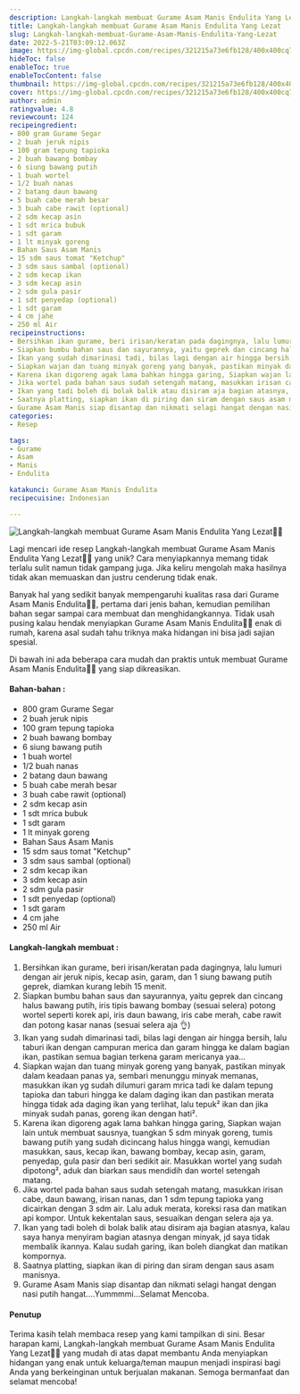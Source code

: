 ```yaml
---
description: Langkah-langkah membuat Gurame Asam Manis Endulita Yang Lezat"
title: Langkah-langkah membuat Gurame Asam Manis Endulita Yang Lezat
slug: Langkah-langkah-membuat-Gurame-Asam-Manis-Endulita-Yang-Lezat
date: 2022-5-21T03:09:12.063Z
image: https://img-global.cpcdn.com/recipes/321215a73e6fb128/400x400cq70/photo.jpg
hideToc: false
enableToc: true
enableTocContent: false
thumbnail: https://img-global.cpcdn.com/recipes/321215a73e6fb128/400x400cq70/photo.jpg
cover: https://img-global.cpcdn.com/recipes/321215a73e6fb128/400x400cq70/photo.jpg
author: admin
ratingvalue: 4.8
reviewcount: 124
recipeingredient:
- 800 gram Gurame Segar
- 2 buah jeruk nipis
- 100 gram tepung tapioka
- 2 buah bawang bombay
- 6 siung bawang putih
- 1 buah wortel
- 1/2 buah nanas
- 2 batang daun bawang
- 5 buah cabe merah besar
- 3 buah cabe rawit (optional)
- 2 sdm kecap asin
- 1 sdt mrica bubuk
- 1 sdt garam
- 1 lt minyak goreng
- Bahan Saus Asam Manis
- 15 sdm saus tomat "Ketchup"
- 3 sdm saus sambal (optional)
- 2 sdm kecap ikan
- 3 sdm kecap asin
- 2 sdm gula pasir
- 1 sdt penyedap (optional)
- 1 sdt garam
- 4 cm jahe
- 250 ml Air
recipeinstructions:
- Bersihkan ikan gurame, beri irisan/keratan pada dagingnya, lalu lumuri dengan air jeruk nipis, kecap asin, garam, dan 1 siung bawang putih geprek, diamkan kurang lebih 15 menit.
- Siapkan bumbu bahan saus dan sayurannya, yaitu geprek dan cincang halus bawang putih, iris tipis bawang bombay (sesuai selera) potong wortel seperti korek api, iris daun bawang, iris cabe merah, cabe rawit dan potong kasar nanas (sesuai selera aja 👌)
- Ikan yang sudah dimarinasi tadi, bilas lagi dengan air hingga bersih, lalu taburi ikan dengan campuran merica dan garam hingga ke dalam bagian ikan, pastikan semua bagian terkena garam mericanya yaa...
- Siapkan wajan dan tuang minyak goreng yang banyak, pastikan minyak dalam keadaan panas ya, sembari menunggu minyak memanas, masukkan ikan yg sudah dilumuri garam mrica tadi ke dalam tepung tapioka dan taburi hingga ke dalam daging ikan dan pastikan merata hingga tidak ada daging ikan yang terlihat, lalu tepuk² ikan dan jika minyak sudah panas, goreng ikan dengan hati².
- Karena ikan digoreng agak lama bahkan hingga garing, Siapkan wajan lain untuk membuat sausnya, tuangkan 5 sdm minyak goreng, tumis bawang putih yang sudah dicincang halus hingga wangi, kemudian masukkan, saus, kecap ikan, bawang bombay, kecap asin, garam, penyedap, gula pasir dan beri sedikit air. Masukkan wortel yang sudah dipotong², aduk dan biarkan saus mendidih dan wortel setengah matang.
- Jika wortel pada bahan saus sudah setengah matang, masukkan irisan cabe, daun bawang, irisan nanas, dan 1 sdm tepung tapioka yang dicairkan dengan 3 sdm air. Lalu aduk merata, koreksi rasa dan matikan api kompor. Untuk kekentalan saus, sesuaikan dengan selera aja ya.
- Ikan yang tadi boleh di bolak balik atau disiram aja bagian atasnya, kalau saya hanya menyiram bagian atasnya dengan minyak, jd saya tidak membalik ikannya. Kalau sudah garing, ikan boleh diangkat dan matikan kompornya.
- Saatnya platting, siapkan ikan di piring dan siram dengan saus asam manisnya.
- Gurame Asam Manis siap disantap dan nikmati selagi hangat dengan nasi putih hangat....Yummmmi...Selamat Mencoba.
categories:
- Resep

tags:
- Gurame
- Asam
- Manis
- Endulita

katakunci: Gurame Asam Manis Endulita
recipecuisine: Indonesian

---
```


![Langkah-langkah membuat Gurame Asam Manis Endulita Yang Lezat👩‍🍳](https://img-global.cpcdn.com/recipes/321215a73e6fb128/400x400cq70/photo.jpg)

Lagi mencari ide resep Langkah-langkah membuat Gurame Asam Manis Endulita Yang Lezat👩‍🍳 yang unik? Cara menyiapkannya memang tidak terlalu sulit namun tidak gampang juga. Jika keliru mengolah maka hasilnya tidak akan memuaskan dan justru cenderung tidak enak.

Banyak hal yang sedikit banyak mempengaruhi kualitas rasa dari Gurame Asam Manis Endulita👩‍🍳, pertama dari jenis bahan, kemudian pemilihan bahan segar sampai cara membuat dan menghidangkannya. Tidak usah pusing kalau hendak menyiapkan Gurame Asam Manis Endulita👩‍🍳 enak di rumah, karena asal sudah tahu triknya maka hidangan ini bisa jadi sajian spesial.

Di bawah ini ada beberapa cara mudah dan praktis untuk membuat Gurame Asam Manis Endulita👩‍🍳 yang siap dikreasikan.

<!--inarticleads1-->

#### Bahan-bahan :

- 800 gram Gurame Segar
- 2 buah jeruk nipis
- 100 gram tepung tapioka
- 2 buah bawang bombay
- 6 siung bawang putih
- 1 buah wortel
- 1/2 buah nanas
- 2 batang daun bawang
- 5 buah cabe merah besar
- 3 buah cabe rawit (optional)
- 2 sdm kecap asin
- 1 sdt mrica bubuk
- 1 sdt garam
- 1 lt minyak goreng
- Bahan Saus Asam Manis
- 15 sdm saus tomat "Ketchup"
- 3 sdm saus sambal (optional)
- 2 sdm kecap ikan
- 3 sdm kecap asin
- 2 sdm gula pasir
- 1 sdt penyedap (optional)
- 1 sdt garam
- 4 cm jahe
- 250 ml Air

<!--inarticleads2-->

#### Langkah-langkah membuat :

1. Bersihkan ikan gurame, beri irisan/keratan pada dagingnya, lalu lumuri dengan air jeruk nipis, kecap asin, garam, dan 1 siung bawang putih geprek, diamkan kurang lebih 15 menit.
1. Siapkan bumbu bahan saus dan sayurannya, yaitu geprek dan cincang halus bawang putih, iris tipis bawang bombay (sesuai selera) potong wortel seperti korek api, iris daun bawang, iris cabe merah, cabe rawit dan potong kasar nanas (sesuai selera aja 👌)
1. Ikan yang sudah dimarinasi tadi, bilas lagi dengan air hingga bersih, lalu taburi ikan dengan campuran merica dan garam hingga ke dalam bagian ikan, pastikan semua bagian terkena garam mericanya yaa...
1. Siapkan wajan dan tuang minyak goreng yang banyak, pastikan minyak dalam keadaan panas ya, sembari menunggu minyak memanas, masukkan ikan yg sudah dilumuri garam mrica tadi ke dalam tepung tapioka dan taburi hingga ke dalam daging ikan dan pastikan merata hingga tidak ada daging ikan yang terlihat, lalu tepuk² ikan dan jika minyak sudah panas, goreng ikan dengan hati².
1. Karena ikan digoreng agak lama bahkan hingga garing, Siapkan wajan lain untuk membuat sausnya, tuangkan 5 sdm minyak goreng, tumis bawang putih yang sudah dicincang halus hingga wangi, kemudian masukkan, saus, kecap ikan, bawang bombay, kecap asin, garam, penyedap, gula pasir dan beri sedikit air. Masukkan wortel yang sudah dipotong², aduk dan biarkan saus mendidih dan wortel setengah matang.
1. Jika wortel pada bahan saus sudah setengah matang, masukkan irisan cabe, daun bawang, irisan nanas, dan 1 sdm tepung tapioka yang dicairkan dengan 3 sdm air. Lalu aduk merata, koreksi rasa dan matikan api kompor. Untuk kekentalan saus, sesuaikan dengan selera aja ya.
1. Ikan yang tadi boleh di bolak balik atau disiram aja bagian atasnya, kalau saya hanya menyiram bagian atasnya dengan minyak, jd saya tidak membalik ikannya. Kalau sudah garing, ikan boleh diangkat dan matikan kompornya.
1. Saatnya platting, siapkan ikan di piring dan siram dengan saus asam manisnya.
1. Gurame Asam Manis siap disantap dan nikmati selagi hangat dengan nasi putih hangat....Yummmmi...Selamat Mencoba.

#### Penutup

Terima kasih telah membaca resep yang kami tampilkan di sini. Besar harapan kami, Langkah-langkah membuat Gurame Asam Manis Endulita Yang Lezat👩‍🍳 yang mudah di atas dapat membantu Anda menyiapkan hidangan yang enak untuk keluarga/teman maupun menjadi inspirasi bagi Anda yang berkeinginan untuk berjualan makanan. Semoga bermanfaat dan selamat mencoba!